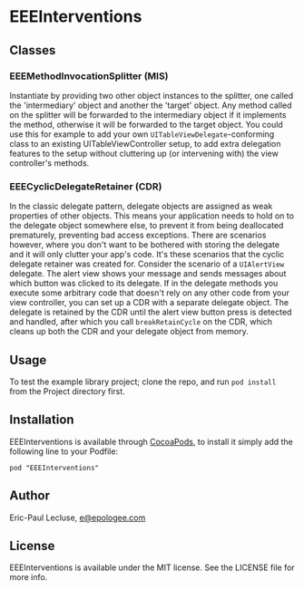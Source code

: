 # EEEInterventions

<!-- 
[![Version](http://cocoapod-badges.herokuapp.com/v/EEEInterventions/badge.png)](http://cocoadocs.org/docsets/EEEInterventions)
[![Platform](http://cocoapod-badges.herokuapp.com/p/EEEInterventions/badge.png)](http://cocoadocs.org/docsets/EEEInterventions)
-->

## Classes

### EEEMethodInvocationSplitter (MIS)

Instantiate by providing two other object instances to the splitter, one called the 'intermediary' object and another the 'target' object. Any method called on the splitter will be forwarded to the intermediary object if it implements the method, otherwise it will be forwarded to the target object. You could use this for example to add your own `UITableViewDelegate`-conforming class to an existing UITableViewController setup, to add extra delegation features to the setup without cluttering up (or intervening with) the view controller's methods.

### EEECyclicDelegateRetainer (CDR)

In the classic delegate pattern, delegate objects are assigned as weak properties of other objects. This means your application needs to hold on to the delegate object somewhere else, to prevent it from being deallocated prematurely, preventing bad access exceptions. There are scenarios however, where you don't want to be bothered with storing the delegate and it will only clutter your app's code. It's these scenarios that the cyclic delegate retainer was created for. Consider the scenario of a `UIAlertView` delegate. The alert view shows your message and sends messages about which button was clicked to its delegate. If in the delegate methods you execute some arbitrary code that doesn't rely on any other code from your view controller, you can set up a CDR with a separate delegate object. The delegate is retained by the CDR until the alert view button press is detected and handled, after which you call `breakRetainCycle` on the CDR, which cleans up both the CDR and your delegate object from memory.

## Usage

To test the example library project; clone the repo, and run `pod install` from the Project directory first.

## Installation

EEEInterventions is available through [CocoaPods](http://cocoapods.org), to install
it simply add the following line to your Podfile:

    pod "EEEInterventions"

## Author

Eric-Paul Lecluse, e@epologee.com

## License

EEEInterventions is available under the MIT license. See the LICENSE file for more info.

